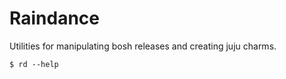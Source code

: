 # Raindance

Utilities for manipulating bosh releases and creating juju charms.

 ```
 $ rd --help
 ```
